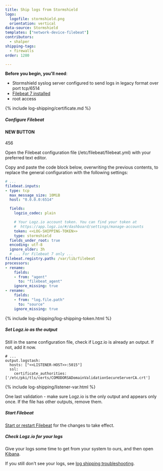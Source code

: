 ```yaml
---
title: Ship logs from Stormshield
logo:
  logofile: stormshield.png
  orientation: vertical
data-source: Stormshield
templates: ["network-device-filebeat"]
contributors:
  - shalper
shipping-tags:
  - firewalls
order: 1280

---
```


**Before you begin, you'll need**:

* Stormshield syslog server configured to send logs in legacy format over port tcp/6514
* [Filebeat 7 installed](https://www.elastic.co/guide/en/beats/filebeat/current/filebeat-installation.html)
* root access

<div class="tasklist">

{% include log-shipping/certificate.md %}

##### Configure Filebeat

#### NEW BUTTON
456

<!-- logzio-inject:grafana:dashboards-installation ids=['4Tk1cgkBEnyrOjTuhKILto','4F0PJis1p02ZyMtuMflYyo'] -->

Open the Filebeat configuration file (/etc/filebeat/filebeat.yml) with your preferred text editor.

Copy and paste the code block below, overwriting the previous contents, to replace the general configuration with the following settings:

```yaml
# ...
filebeat.inputs:
- type: tcp
  max_message_size: 10MiB
  host: "0.0.0.0:6514"

  fields:
    logzio_codec: plain

    # Your Logz.io account token. You can find your token at
    #  https://app.logz.io/#/dashboard/settings/manage-accounts
    token: <<LOG-SHIPPING-TOKEN>>
    type: stormshield
  fields_under_root: true
  encoding: utf-8
  ignore_older: 3h 
  # ... For Filebeat 7 only ...
filebeat.registry.path: /var/lib/filebeat
processors:
- rename:
    fields:
    - from: "agent"
      to: "filebeat_agent"
    ignore_missing: true
- rename:
    fields:
    - from: "log.file.path"
      to: "source"
    ignore_missing: true
```
{% include log-shipping/log-shipping-token.html %}

##### Set Logz.io as the output

Still in the same configuration file, check if Logz.io is already an output. If not, add it now.

```
# ...
output.logstash:
  hosts: ["<<LISTENER-HOST>>:5015"]
  ssl:
    certificate_authorities: ['/etc/pki/tls/certs/COMODORSADomainValidationSecureServerCA.crt']
```

{% include log-shipping/listener-var.html %} 

One last validation - make sure Logz.io is the only output and appears only once.
If the file has other outputs, remove them.

##### Start Filebeat

[Start or restart Filebeat](https://www.elastic.co/guide/en/beats/filebeat/master/filebeat-starting.html) for the changes to take effect.


##### Check Logz.io for your logs

Give your logs some time to get from your system to ours, and then open [Kibana](https://app.logz.io/#/dashboard/kibana).

If you still don't see your logs, see [log shipping troubleshooting]({{site.baseurl}}/user-guide/log-shipping/log-shipping-troubleshooting.html).

</div>

